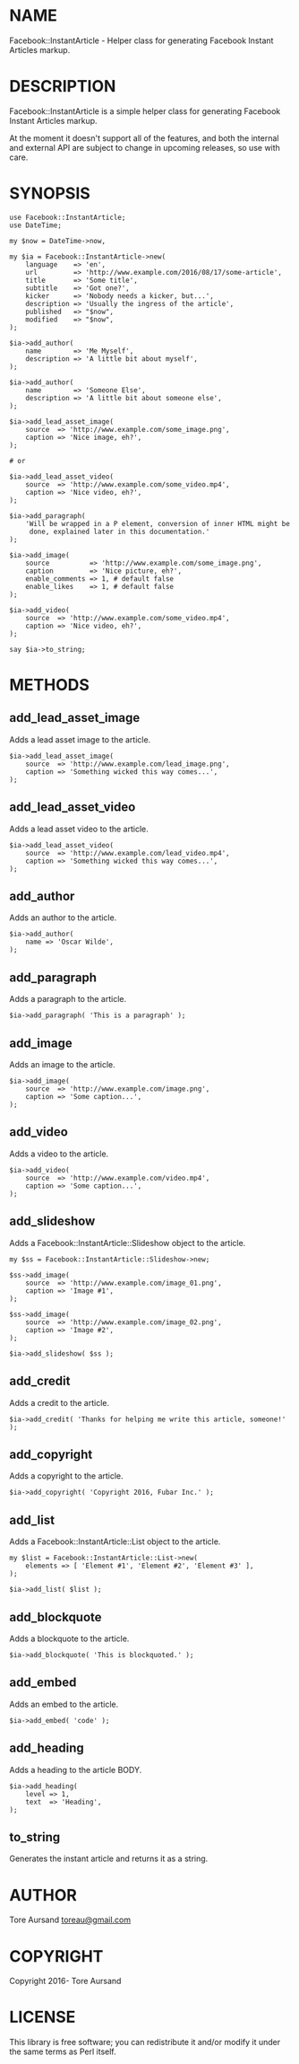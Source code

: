 # NAME

Facebook::InstantArticle - Helper class for generating Facebook Instant Articles
markup.

# DESCRIPTION

Facebook::InstantArticle is a simple helper class for generating Facebook
Instant Articles markup.

At the moment it doesn't support all of the features, and both the internal and
external API are subject to change in upcoming releases, so use with care.

# SYNOPSIS

    use Facebook::InstantArticle;
    use DateTime;

    my $now = DateTime->now,

    my $ia = Facebook::InstantArticle->new(
        language    => 'en',
        url         => 'http://www.example.com/2016/08/17/some-article',
        title       => 'Some title',
        subtitle    => 'Got one?',
        kicker      => 'Nobody needs a kicker, but...',
        description => 'Usually the ingress of the article',
        published   => "$now",
        modified    => "$now",
    );

    $ia->add_author(
        name        => 'Me Myself',
        description => 'A little bit about myself',
    );

    $ia->add_author(
        name        => 'Someone Else',
        description => 'A little bit about someone else',
    );

    $ia->add_lead_asset_image(
        source  => 'http://www.example.com/some_image.png',
        caption => 'Nice image, eh?',
    );

    # or

    $ia->add_lead_asset_video(
        source  => 'http://www.example.com/some_video.mp4',
        caption => 'Nice video, eh?',
    );

    $ia->add_paragraph(
        'Will be wrapped in a P element, conversion of inner HTML might be
         done, explained later in this documentation.'
    );

    $ia->add_image(
        source          => 'http://www.example.com/some_image.png',
        caption         => 'Nice picture, eh?',
        enable_comments => 1, # default false
        enable_likes    => 1, # default false
    );

    $ia->add_video(
        source  => 'http://www.example.com/some_video.mp4',
        caption => 'Nice video, eh?',
    );

    say $ia->to_string;

# METHODS

## add\_lead\_asset\_image

Adds a lead asset image to the article.

    $ia->add_lead_asset_image(
        source  => 'http://www.example.com/lead_image.png',
        caption => 'Something wicked this way comes...',
    );

## add\_lead\_asset\_video

Adds a lead asset video to the article.

    $ia->add_lead_asset_video(
        source  => 'http://www.example.com/lead_video.mp4',
        caption => 'Something wicked this way comes...',
    );

## add\_author

Adds an author to the article.

    $ia->add_author(
        name => 'Oscar Wilde',
    );

## add\_paragraph

Adds a paragraph to the article.

    $ia->add_paragraph( 'This is a paragraph' );

## add\_image

Adds an image to the article.

    $ia->add_image(
        source  => 'http://www.example.com/image.png',
        caption => 'Some caption...',
    );

## add\_video

Adds a video to the article.

    $ia->add_video(
        source  => 'http://www.example.com/video.mp4',
        caption => 'Some caption...',
    );

## add\_slideshow

Adds a Facebook::InstantArticle::Slideshow object to the article.

    my $ss = Facebook::InstantArticle::Slideshow->new;

    $ss->add_image(
        source  => 'http://www.example.com/image_01.png',
        caption => 'Image #1',
    );

    $ss->add_image(
        source  => 'http://www.example.com/image_02.png',
        caption => 'Image #2',
    );

    $ia->add_slideshow( $ss );

## add\_credit

Adds a credit to the article.

    $ia->add_credit( 'Thanks for helping me write this article, someone!' );

## add\_copyright

Adds a copyright to the article.

    $ia->add_copyright( 'Copyright 2016, Fubar Inc.' );

## add\_list

Adds a Facebook::InstantArticle::List object to the article.

    my $list = Facebook::InstantArticle::List->new(
        elements => [ 'Element #1', 'Element #2', 'Element #3' ],
    );

    $ia->add_list( $list );

## add\_blockquote

Adds a blockquote to the article.

    $ia->add_blockquote( 'This is blockquoted.' );

## add\_embed

Adds an embed to the article.

    $ia->add_embed( 'code' );

## add\_heading

Adds a heading to the article BODY.

    $ia->add_heading(
        level => 1,
        text  => 'Heading',
    );

## to\_string

Generates the instant article and returns it as a string.

# AUTHOR

Tore Aursand <toreau@gmail.com>

# COPYRIGHT

Copyright 2016- Tore Aursand

# LICENSE

This library is free software; you can redistribute it and/or modify
it under the same terms as Perl itself.
